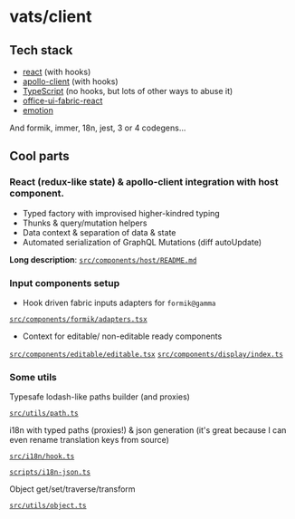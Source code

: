 # vats/client

## Tech stack

- [react](https://github.com/facebook/react) (with hooks)
- [apollo-client](https://github.com/apollographql/apollo-client) (with hooks)
- [TypeScript](https://github.com/Microsoft/TypeScript) (no hooks, but lots of other ways to abuse it)
- [office-ui-fabric-react](https://github.com/OfficeDev/office-ui-fabric-react)
- [emotion](https://github.com/emotion-js/emotion)

And formik, immer, 18n, jest, 3 or 4 codegens...

## Cool parts

### React (redux-like state) & apollo-client integration with host component.

- Typed factory with improvised higher-kindred typing
- Thunks & query/mutation helpers
- Data context & separation of data & state
- Automated serialization of GraphQL Mutations (diff autoUpdate)

**Long description**: [`src/components/host/README.md`](src/components/host/README.md)

### Input components setup

- Hook driven fabric inputs adapters for `formik@gamma`

[`src/components/formik/adapters.tsx`](src/components/formik/adapters.tsx)

- Context for editable/ non-editable ready components

[`src/components/editable/editable.tsx`](src/components/editable/editable.tsx)
[`src/components/display/index.ts`](src/components/editable/editable.tsx)

### Some utils

Typesafe lodash-like paths builder (and proxies)

[`src/utils/path.ts`](src/components/path.ts)

i18n with typed paths (proxies!) & json generation
(it's great because I can even rename translation keys from source)

[`src/i18n/hook.ts`](src/i18n/hook.ts)

[`scripts/i18n-json.ts`](scripts/i18n-json.ts)

Object get/set/traverse/transform

[`src/utils/object.ts`](src/utils/object.ts)
